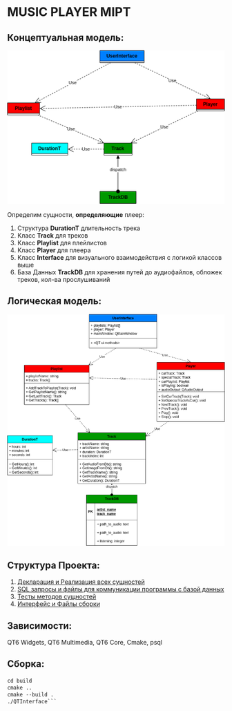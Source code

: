 # MUSIC PLAYER MIPT

## Концептуальная модель:
![](https://github.com/fl4cko11/Music_Player_MIPT/blob/main/INTRODUCE/conceptual_model.png)

Определим сущности, **определяющие** плеер:
1) Структура **DurationT** длительность трека
2) Класс **Track** для треков
3) Класс **Playlist** для плейлистов
4) Класс **Player** для плеера
5) Класс **Interface** для визуального взаимодействия с логикой классов выше
6) База Данных **TrackDB** для хранения путей до аудиофайлов, обложек треков, кол-ва прослушиваний

## Логическая модель:
![](https://github.com/fl4cko11/Music_Player_MIPT/blob/main/INTRODUCE/logic_model.png)

## Структура Проекта:
1)  [Декларация и Реализация всех сущностей](https://github.com/fl4cko11/Music_Player_MIPT/tree/main/CPP_classes)
2)  [SQL запросы и файлы для коммуникации программы с базой данных](https://github.com/fl4cko11/Music_Player_MIPT/tree/main/SQL)
3)  [Тесты методов сущностей](https://github.com/fl4cko11/Music_Player_MIPT/tree/main/CPP_tests)
4)  [Интерфейс и Файлы сборки](https://github.com/fl4cko11/Music_Player_MIPT/tree/main/QTInterface)

## Зависимости:
QT6 Widgets, QT6 Multimedia, QT6 Core, Cmake, psql

## Сборка:
```mkdir build
cd build
cmake ..
cmake --build .
./QTInterface```
